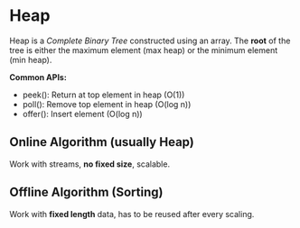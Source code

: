 # Heap

Heap is a *Complete Binary Tree* constructed using an array. The **root** of the tree is either the maximum element (max heap) or the minimum element (min heap).

**Common APIs:**
* peek(): Return at top element in heap (O(1))
* poll(): Remove top element in heap (O(log n))
* offer(): Insert element (O(log n))

## Online Algorithm (usually Heap)

Work with streams, **no fixed size**, scalable.

## Offline Algorithm (Sorting)

Work with **fixed length** data, has to be reused after every scaling.


